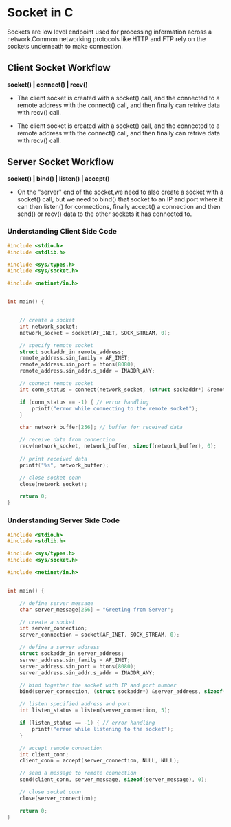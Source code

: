 # Socket in C

Sockets are low level endpoint used for processing information across a network.Common networking protocols like HTTP and FTP rely on the sockets underneath to make connection.

## Client Socket Workflow

**socket()
|
connect()
|
recv()**

* The client socket is created with a socket() call, and the connected to a remote address with the connect() call, and then finally can retrive data with recv() call.

* The client socket is created with a socket() call, and the connected to a remote address with the connect() call, and then finally can retrive data with recv() call.

## Server Socket Workflow

**socket()
|
bind()
|
listen()
|
accept()**

* On the "server" end of the socket,we need to also create a socket with a socket() call, but we need to bind() that socket to an IP and port where it can then listen() for connections, finally accept() a connection and then send() or recv() data to the other sockets it has connected to.


### Understanding Client Side Code

```C
#include <stdio.h>
#include <stdlib.h>

#include <sys/types.h>
#include <sys/socket.h>

#include <netinet/in.h>


int main() {


	// create a socket
	int network_socket;
	network_socket = socket(AF_INET, SOCK_STREAM, 0);

	// specify remote socket
	struct sockaddr_in remote_address;
	remote_address.sin_family = AF_INET;
	remote_address.sin_port = htons(8080);
	remote_address.sin_addr.s_addr = INADDR_ANY;

	// connect remote socket
	int conn_status = connect(network_socket, (struct sockaddr*) &remote_address, sizeof(remote_address));

	if (conn_status == -1) { // error handling
		printf("error while connecting to the remote socket");
	}

	char network_buffer[256]; // buffer for received data

	// receive data from connection
	recv(network_socket, network_buffer, sizeof(network_buffer), 0);
 
	// print received data
	printf("%s", network_buffer);

	// close socket conn
	close(network_socket);

	return 0;
}
```

### Understanding Server Side Code

```C
#include <stdio.h>
#include <stdlib.h>

#include <sys/types.h>
#include <sys/socket.h>

#include <netinet/in.h>


int main() {

    // define server message
    char server_message[256] = "Greeting from Server";

    // create a socket
    int server_connection;
    server_connection = socket(AF_INET, SOCK_STREAM, 0);

    // define a server address
    struct sockaddr_in server_address;
	server_address.sin_family = AF_INET;
	server_address.sin_port = htons(8080);
	server_address.sin_addr.s_addr = INADDR_ANY;

    // bind together the socket with IP and port number
    bind(server_connection, (struct sockaddr*) &server_address, sizeof(server_address));

    // listen specified address and port
    int listen_status = listen(server_connection, 5);

    if (listen_status == -1) { // error handling
		printf("error while listening to the socket");
	}

    // accept remote connection
    int client_conn;
    client_conn = accept(server_connection, NULL, NULL);

    // send a message to remote connection
    send(client_conn, server_message, sizeof(server_message), 0);

    // close socket conn
    close(server_connection);

    return 0;
}
```